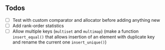 ## Todos

- [ ] Test with custom comparator and allocator before adding anything new
- [ ] Add rank-order statistics
- [ ] Allow multiple keys (`multiset` and `multimap`)
(make a function `insert_equal()` that allows insertion of an element with
duplicate key and rename the current one `insert_unique()`)
